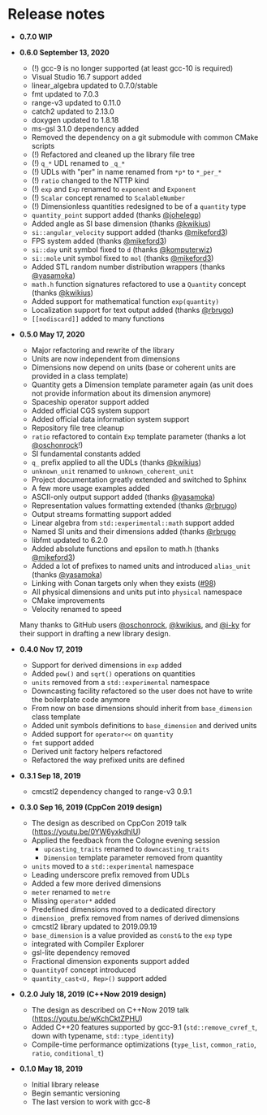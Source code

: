 # Release notes

- **0.7.0 WIP**

- **0.6.0 September 13, 2020**
  - (!) gcc-9 is no longer supported (at least gcc-10 is required)
  - Visual Studio 16.7 support added
  - linear_algebra updated to 0.7.0/stable
  - fmt updated to 7.0.3
  - range-v3 updated to 0.11.0
  - catch2 updated to 2.13.0
  - doxygen updated to 1.8.18
  - ms-gsl 3.1.0 dependency added
  - Removed the dependency on a git submodule with common CMake scripts
  - (!) Refactored and cleaned up the library file tree
  - (!) `q_*` UDL renamed to `_q_*`
  - (!) UDLs with "per" in name renamed from `*p*` to `*_per_*`
  - (!) `ratio` changed to the NTTP kind
  - (!) `exp` and `Exp` renamed to `exponent` and `Exponent`
  - (!) `Scalar` concept renamed to `ScalableNumber`
  - (!) Dimensionless quantities redesigned to be of a `quantity` type
  - `quantity_point` support added (thanks [@johelegp](https://github.com/johelegp))
  - Added angle as SI base dimension (thanks [@kwikius](https://github.com/kwikius))
  - `si::angular_velocity` support added (thanks [@mikeford3](https://github.com/mikeford3))
  - FPS system added (thanks [@mikeford3](https://github.com/mikeford3))
  - `si::day` unit symbol fixed to `d` (thanks [@komputerwiz](https://github.com/komputerwiz))
  - `si::mole` unit symbol fixed to `mol` (thanks [@mikeford3](https://github.com/mikeford3))
  - Added STL random number distribution wrappers (thanks [@yasamoka](https://github.com/yasamoka))
  - `math.h` function signatures refactored to use a `Quantity` concept (thanks [@kwikius](https://github.com/kwikius))
  - Added support for mathematical function `exp(quantity)`
  - Localization support for text output added (thanks [@rbrugo](https://github.com/rbrugo))
  - `[[nodiscard]]` added to many functions

- **0.5.0 May 17, 2020**
  - Major refactoring and rewrite of the library
  - Units are now independent from dimensions
  - Dimensions now depend on units (base or coherent units are provided in a class template)
  - Quantity gets a Dimension template parameter again (as unit does not provide information about
    its dimension anymore)
  - Spaceship operator support added
  - Added official CGS system support
  - Added official data information system support
  - Repository file tree cleanup
  - `ratio` refactored to contain `Exp` template parameter (thanks a lot [@oschonrock](https://github.com/oschonrock)!)
  - SI fundamental constants added
  - `q_` prefix applied to all the UDLs (thanks [@kwikius](https://github.com/kwikius))
  - `unknown_unit` renamed to `unknown_coherent_unit`
  - Project documentation greatly extended and switched to Sphinx
  - A few more usage examples added
  - ASCII-only output support added (thanks [@yasamoka](https://github.com/yasamoka))
  - Representation values formatting extended (thanks [@rbrugo](https://github.com/rbrugo))
  - Output streams formatting support added
  - Linear algebra from `std::experimental::math` support added
  - Named SI units and their dimensions added (thanks [@rbrugo](https://github.com/rbrugo)
  - libfmt updated to 6.2.0
  - Added absolute functions and epsilon to math.h (thanks [@mikeford3](https://github.com/mikeford3))
  - Added a lot of prefixes to named units and introduced `alias_unit` (thanks [@yasamoka](https://github.com/yasamoka))
  - Linking with Conan targets only when they exists ([#98](https://github.com/mpusz/units/issues/98))
  - All physical dimensions and units put into `physical` namespace
  - CMake improvements
  - Velocity renamed to speed

  Many thanks to GitHub users [@oschonrock](https://github.com/oschonrock),
  [@kwikius](https://github.com/kwikius), and [@i-ky](https://github.com/i-ky) for their support
  in drafting a new library design.

- **0.4.0 Nov 17, 2019**
  - Support for derived dimensions in `exp` added
  - Added `pow()` and `sqrt()` operations on quantities
  - `units` removed from a `std::experimental` namespace
  - Downcasting facility refactored so the user does not have to write the boilerplate code anymore
  - From now on base dimensions should inherit from `base_dimension` class template
  - Added unit symbols definitions to `base_dimension` and derived units
  - Added support for `operator<<` on `quantity`
  - `fmt` support added
  - Derived unit factory helpers refactored
  - Refactored the way prefixed units are defined

- **0.3.1 Sep 18, 2019**
  - cmcstl2 dependency changed to range-v3 0.9.1

- **0.3.0 Sep 16, 2019 (CppCon 2019 design)**
  - The design as described on CppCon 2019 talk (<https://youtu.be/0YW6yxkdhlU>)
  - Applied the feedback from the Cologne evening session
    - `upcasting_traits` renamed to `downcasting_traits`
    - `Dimension` template parameter removed from quantity
  - `units` moved to a `std::experimental` namespace
  - Leading underscore prefix removed from UDLs
  - Added a few more derived dimensions
  - `meter` renamed to `metre`
  - Missing `operator*` added
  - Predefined dimensions moved to a dedicated directory
  - `dimension_` prefix removed from names of derived dimensions
  - cmcstl2 library updated to 2019.09.19
  - `base_dimension` is a value provided as `const&` to the `exp` type
  - integrated with Compiler Explorer
  - gsl-lite dependency removed
  - Fractional dimension exponents support added
  - `QuantityOf` concept introduced
  - `quantity_cast<U, Rep>()` support added

- **0.2.0 July 18, 2019 (C++Now 2019 design)**
  - The design as described on C++Now 2019 talk (<https://youtu.be/wKchCktZPHU>)
  - Added C++20 features supported by gcc-9.1 (`std::remove_cvref_t`, down with typename, `std::type_identity`)
  - Compile-time performance optimizations (`type_list`, `common_ratio`, `ratio`, `conditional_t`)

- **0.1.0 May 18, 2019**
  - Initial library release
  - Begin semantic versioning
  - The last version to work with gcc-8
